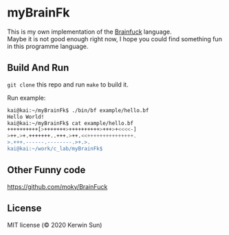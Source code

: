 # myBrainFk
This is my own implementation of the [Brainfuck](https://zh.wikipedia.org/wiki/Brainfuck) language.   
Maybe it is not good enough right now, I hope you could find something fun in this programme language.

## Build And Run
`git clone` this repo and run `make` to build it.

Run example:
```bash
kai@kai:~/myBrainFk$ ./bin/bf example/hello.bf
Hello World!
kai@kai:~/myBrainFk$ cat example/hello.bf
++++++++++[>+++++++>++++++++++>+++>+<<<<-]
>++.>+.+++++++..+++.>++.<<+++++++++++++++.
>.+++.------.--------.>+.>.
kai@kai:~/work/c_lab/myBrainFk$ 
```

## Other Funny code
https://github.com/moky/BrainFuck

## License
MIT license (&copy; 2020 Kerwin Sun)
